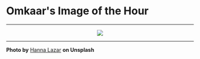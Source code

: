 # Omkaar's Image of the Hour

---

<div align="center">

<a href="https://unsplash.com/photos/palm-fronds-are-lush-and-illuminated-in-green-light-4OXd3VsJZ38">
  <img src="https://images.unsplash.com/photo-1748360434564-f425c0f2668d?crop=entropy&cs=tinysrgb&fit=max&fm=jpg&ixid=M3w3NjA2Nzh8MHwxfHJhbmRvbXx8fHx8fHx8fDE3NTAxOTA0MDB8&ixlib=rb-4.1.0&q=80&w=1080" style="max-width:100%; height:auto;">
</a>



</div>

---

**Photo by** [Hanna Lazar](https://unsplash.com/@potokvarte) **on Unsplash**

